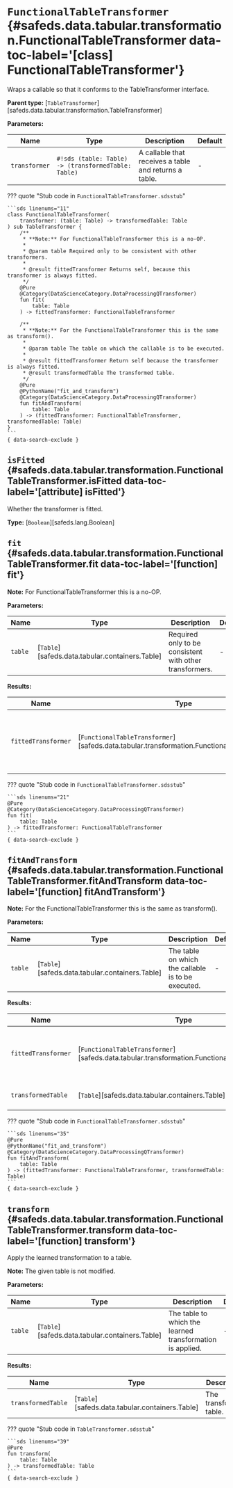 [//]: # (DO NOT EDIT THIS FILE DIRECTLY. Instead, edit the corresponding stub file and execute `npm run docs:api`.)

# <code class="doc-symbol doc-symbol-class"></code> `FunctionalTableTransformer` {#safeds.data.tabular.transformation.FunctionalTableTransformer data-toc-label='[class] FunctionalTableTransformer'}

Wraps a callable so that it conforms to the TableTransformer interface.

**Parent type:** [`TableTransformer`][safeds.data.tabular.transformation.TableTransformer]

**Parameters:**

| Name | Type | Description | Default |
|------|------|-------------|---------|
| `transformer` | `#!sds (table: Table) -> (transformedTable: Table)` | A callable that receives a table and returns a table. | - |

??? quote "Stub code in `FunctionalTableTransformer.sdsstub`"

    ```sds linenums="11"
    class FunctionalTableTransformer(
        transformer: (table: Table) -> transformedTable: Table
    ) sub TableTransformer {
        /**
         * **Note:** For FunctionalTableTransformer this is a no-OP.
         *
         * @param table Required only to be consistent with other transformers.
         *
         * @result fittedTransformer Returns self, because this transformer is always fitted.
         */
        @Pure
        @Category(DataScienceCategory.DataProcessingQTransformer)
        fun fit(
            table: Table
        ) -> fittedTransformer: FunctionalTableTransformer

        /**
         * **Note:** For the FunctionalTableTransformer this is the same as transform().
         *
         * @param table The table on which the callable is to be executed.
         *
         * @result fittedTransformer Return self because the transformer is always fitted.
         * @result transformedTable The transformed table.
         */
        @Pure
        @PythonName("fit_and_transform")
        @Category(DataScienceCategory.DataProcessingQTransformer)
        fun fitAndTransform(
            table: Table
        ) -> (fittedTransformer: FunctionalTableTransformer, transformedTable: Table)
    }
    ```
    { data-search-exclude }

## <code class="doc-symbol doc-symbol-attribute"></code> `isFitted` {#safeds.data.tabular.transformation.FunctionalTableTransformer.isFitted data-toc-label='[attribute] isFitted'}

Whether the transformer is fitted.

**Type:** [`Boolean`][safeds.lang.Boolean]

## <code class="doc-symbol doc-symbol-function"></code> `fit` {#safeds.data.tabular.transformation.FunctionalTableTransformer.fit data-toc-label='[function] fit'}

**Note:** For FunctionalTableTransformer this is a no-OP.

**Parameters:**

| Name | Type | Description | Default |
|------|------|-------------|---------|
| `table` | [`Table`][safeds.data.tabular.containers.Table] | Required only to be consistent with other transformers. | - |

**Results:**

| Name | Type | Description |
|------|------|-------------|
| `fittedTransformer` | [`FunctionalTableTransformer`][safeds.data.tabular.transformation.FunctionalTableTransformer] | Returns self, because this transformer is always fitted. |

??? quote "Stub code in `FunctionalTableTransformer.sdsstub`"

    ```sds linenums="21"
    @Pure
    @Category(DataScienceCategory.DataProcessingQTransformer)
    fun fit(
        table: Table
    ) -> fittedTransformer: FunctionalTableTransformer
    ```
    { data-search-exclude }

## <code class="doc-symbol doc-symbol-function"></code> `fitAndTransform` {#safeds.data.tabular.transformation.FunctionalTableTransformer.fitAndTransform data-toc-label='[function] fitAndTransform'}

**Note:** For the FunctionalTableTransformer this is the same as transform().

**Parameters:**

| Name | Type | Description | Default |
|------|------|-------------|---------|
| `table` | [`Table`][safeds.data.tabular.containers.Table] | The table on which the callable is to be executed. | - |

**Results:**

| Name | Type | Description |
|------|------|-------------|
| `fittedTransformer` | [`FunctionalTableTransformer`][safeds.data.tabular.transformation.FunctionalTableTransformer] | Return self because the transformer is always fitted. |
| `transformedTable` | [`Table`][safeds.data.tabular.containers.Table] | The transformed table. |

??? quote "Stub code in `FunctionalTableTransformer.sdsstub`"

    ```sds linenums="35"
    @Pure
    @PythonName("fit_and_transform")
    @Category(DataScienceCategory.DataProcessingQTransformer)
    fun fitAndTransform(
        table: Table
    ) -> (fittedTransformer: FunctionalTableTransformer, transformedTable: Table)
    ```
    { data-search-exclude }

## <code class="doc-symbol doc-symbol-function"></code> `transform` {#safeds.data.tabular.transformation.FunctionalTableTransformer.transform data-toc-label='[function] transform'}

Apply the learned transformation to a table.

**Note:** The given table is not modified.

**Parameters:**

| Name | Type | Description | Default |
|------|------|-------------|---------|
| `table` | [`Table`][safeds.data.tabular.containers.Table] | The table to which the learned transformation is applied. | - |

**Results:**

| Name | Type | Description |
|------|------|-------------|
| `transformedTable` | [`Table`][safeds.data.tabular.containers.Table] | The transformed table. |

??? quote "Stub code in `TableTransformer.sdsstub`"

    ```sds linenums="39"
    @Pure
    fun transform(
        table: Table
    ) -> transformedTable: Table
    ```
    { data-search-exclude }
